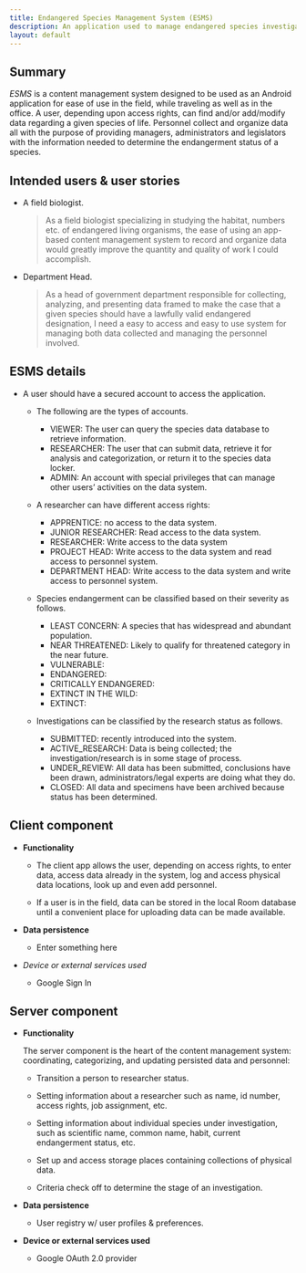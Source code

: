 ```yaml
---
title: Endangered Species Management System (ESMS)
description: An application used to manage endangered species investigation data
layout: default
---
```


## Summary

_ESMS_ is a content management system designed to be used as an Android application for ease of
 use in the field, while traveling as well as in the office. A user, depending upon access rights, can 
 find and/or add/modify data regarding a given species of life. Personnel collect and organize data all 
 with the purpose of providing managers, administrators and legislators with the information needed 
 to determine the endangerment status of a species.

## Intended users &amp; user stories

* A field biologist.

    > As a field biologist specializing in studying the habitat, numbers etc. of endangered living organisms, the ease of 
using an app-based content management system to record and organize data would greatly improve the quantity and quality of
work I could accomplish.        
                        
* Department Head.

    > As a head of government department responsible for collecting, analyzing, and presenting data framed to make the case
that a given species should have a lawfully valid endangered designation, I need a easy to access and easy to use system
for managing both data collected and managing the personnel involved.

## ESMS details

- A user should have a secured account to access the application. 

	- The following are the types of accounts. 
		- VIEWER: The user can query the species data database to retrieve information. 
		- RESEARCHER: The user that can submit data, retrieve it for analysis and categorization, or return it to the 
		species data locker. 
		- ADMIN: An account with special privileges that can manage other users’ activities on the data system.

	- A researcher can have different access rights:
		- APPRENTICE: no access to the data system.
		- JUNIOR RESEARCHER: Read access to the data system.
		- RESEARCHER: Write access to the data system
		- PROJECT HEAD: Write access to the data system and read access to personnel system.
		- DEPARTMENT HEAD: Write access to the data system and write access to personnel system.

	- Species endangerment can be classified based on their severity as follows.
		- LEAST CONCERN: A species that has widespread and abundant population.
		- NEAR THREATENED: Likely to qualify for threatened category in the near future.
		- VULNERABLE:
		- ENDANGERED:
		- CRITICALLY ENDANGERED:
		- EXTINCT IN THE WILD:
		- EXTINCT:

	- Investigations can be classified by the research status as follows.
		- SUBMITTED: recently introduced into the system.
		- ACTIVE_RESEARCH: Data is being collected; the investigation/research is in some stage of process.
		- UNDER_REVIEW: All data has been submitted, conclusions have been drawn, administrators/legal experts are doing 
		what they do.
		- CLOSED: All data and specimens have been archived because status has been determined.

## Client component

* **Functionality**

    * The client app allows the user, depending on access rights, to enter data, access data already in the system, log and 
access physical data locations, look up and even add personnel.

    * If a user is in the field, data can be stored in the local Room database until a convenient place for uploading
data can be made available.

* **Data persistence**

    * Enter something here

* *Device or external services used*

    * Google Sign In
    
## Server component

* **Functionality**

    The server component is the heart of the content management system: coordinating, categorizing, and updating persisted 
    data and personnel:
    
    * Transition a person to researcher status.
    
    * Setting information about a researcher such as name, id number, access rights, job assignment, etc.
    
    * Setting information about individual species under investigation, such as scientific name, common name, habit, current 
    endangerment status, etc.
    
    * Set up and access storage places containing collections of physical data.

    * Criteria check off to determine the stage of an investigation.
    
* **Data persistence**

    * User registry w/ user profiles &amp; preferences.

* **Device or external services used**

    * Google OAuth 2.0 provider
